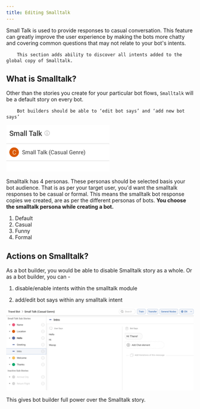 ```yaml
---
title: Editing Smalltalk
---
```


Small Talk is used to provide responses to casual conversation. This feature can greatly improve the user experience by making the bots more chatty and covering common questions that may not relate to your bot's intents. 

        This section adds ability to discover all intents added to the global copy of Smalltalk.

## What is Smalltalk?

Other than the stories you create for your particular bot flows, `Smalltalk` will be a default story on every bot. 

        Bot builders should be able to ‘edit bot says’ and ‘add new bot says’

![Smalltalk Story](/assets/smalltalk-story.png)

Smalltalk has 4 personas. These personas should be selected basis your bot audience. That is as per your target user, you'd want the smalltalk responses to be casual or formal. This means the smalltalk bot response copies we created, are as per the different personas of bots. **You choose the smalltalk persona while creating a bot.** 

1. Default
2. Casual
3. Funny
4. Formal

## Actions on Smalltalk?

As a bot builder, you would be able to disable Smalltalk story as a whole. Or as a bot builder, you can - 

1. disable/enable intents within the smalltalk module

2. add/edit bot says within any smalltalk intent

![Smalltalk](/assets/smalltalk.png)

This gives bot builder full power over the Smalltalk story. 
